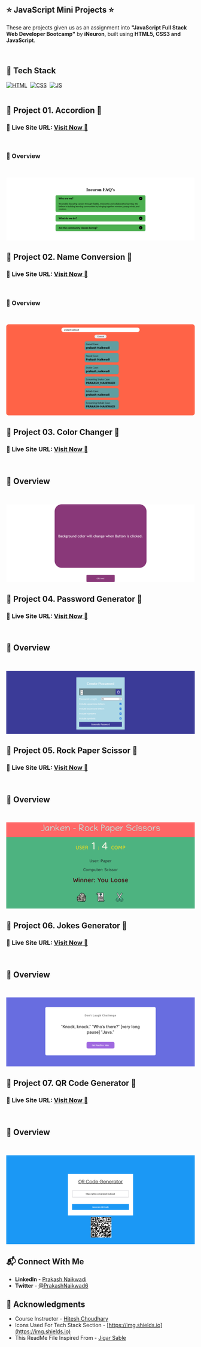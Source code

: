 ## ⭐ JavaScript Mini Projects ⭐

These are projects given us as an assignment into **"JavaScript Full Stack Web Developer Bootcamp"** by **iNeuron**, built using **HTML5, CSS3 and JavaScript**.

<br>

## 📌 Tech Stack

[![HTML](https://img.shields.io/badge/html5%20-%23E34F26.svg?&style=for-the-badge&logo=html5&logoColor=white)](https://github.com/prakash-naikwadi)&nbsp;
[![CSS](https://img.shields.io/badge/css3%20-%231572B6.svg?&style=for-the-badge&logo=css3&logoColor=white)](https://github.com/prakash-naikwadi)&nbsp;
[![JS](https://img.shields.io/badge/javascript%20-%23323330.svg?&style=for-the-badge&logo=javascript&logoColor=%23F7DF1E)](https://github.com/prakash-naikwadi)
<br>
<br>

## 🛑 Project 01. Accordion 🛑

### 📌 **Live Site URL:** <a href="https://accordion-js-01.netlify.app/">**Visit Now** 🚀</a>

<br>

### 📌 Overview

<br>

![Screenshot](./images/screenshot01.png?raw=true "Template Screenshot")


## 🛑 Project 02. Name Conversion 🛑

### 📌 **Live Site URL:** <a href="https://name-conversion-js-02.netlify.app/">**Visit Now** 🚀</a>

<br>

### 📌 Overview

<br>

![Screenshot](./images/screenshot02.png?raw=true "Template Screenshot")


## 🛑 Project 03. Color Changer 🛑

### 📌 **Live Site URL:** <a href="https://color-changer-js-03.netlify.app/">**Visit Now** 🚀</a>

<br>

## 📌 Overview

<br>

![Screenshot](./images/screenshot03.png?raw=true "Template Screenshot")


## 🛑 Project 04. Password Generator 🛑

### 📌 **Live Site URL:** <a href="https://password-generator-js-04.netlify.app/">**Visit Now** 🚀</a>

<br>

## 📌 Overview

<br>

![Screenshot](./images/screenshot04.png?raw=true "Template Screenshot")


## 🛑 Project 05. Rock Paper Scissor 🛑

### 📌 **Live Site URL:** <a href="https://rock-paper-scissor-js-05.netlify.app/">**Visit Now** 🚀</a>

<br>

## 📌 Overview

<br>

![Screenshot](./images/screenshot05.png?raw=true "Template Screenshot")


## 🛑 Project 06. Jokes Generator 🛑

### 📌 **Live Site URL:** <a href="https://jokes-generator-js-06.netlify.app/">**Visit Now** 🚀</a>

<br>

## 📌 Overview

<br>

![Screenshot](./images/screenshot06.png?raw=true "Template Screenshot")


## 🛑 Project 07. QR Code Generator 🛑

### 📌 **Live Site URL:** <a href="https://qr-code-generator-js-07.netlify.app/">**Visit Now** 🚀</a>

<br>

## 📌 Overview

<br>

![Screenshot](./images/screenshot07.png?raw=true "Template Screenshot")


## 📬 Connect With Me

- **LinkedIn** - [Prakash Naikwadi](https://www.linkedin.com/in/prakash-naikwadi/)
- **Twitter** - [@PrakashNaikwad6](https://www.twitter.com/PrakashNaikwad6)

## 📌 Acknowledgments

- Course Instructor - [Hitesh Choudhary](https://github.com/hiteshchoudhary)
- Icons Used For Tech Stack Section - [https://img.shields.io](https://img.shields.io)
- This ReadMe File Inspired From - [Jigar Sable](https://github.com/jigar-sable)
